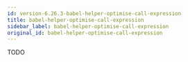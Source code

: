 ```yaml
---
id: version-6.26.3-babel-helper-optimise-call-expression
title: babel-helper-optimise-call-expression
sidebar_label: babel-helper-optimise-call-expression
original_id: babel-helper-optimise-call-expression
---
```


TODO

